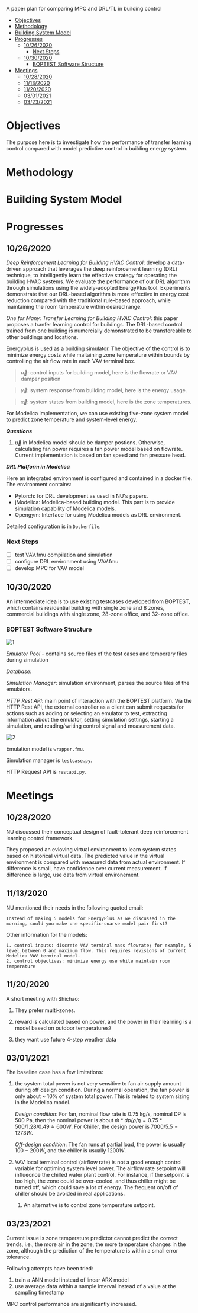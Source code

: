 
A paper plan for comparing MPC and DRL/TL in building control

- [Objectives](#objectives)
- [Methodology](#methodology)
- [Building System Model](#building-system-model)
- [Progresses](#progresses)
  - [10/26/2020](#10262020)
    - [Next Steps](#next-steps)
  - [10/30/2020](#10302020)
    - [BOPTEST Software Structure](#boptest-software-structure)
- [Meetings](#meetings)
  - [10/28/2020](#10282020)
  - [11/13/2020](#11132020)
  - [11/20/2020](#11202020)
  - [03/01/2021](#03012021)
  - [03/23/2021](#03232021)
  


# Objectives

The purpose here is to investigate how the performance of transfer learning control compared with model predictive control in building energy system.


# Methodology



# Building System Model


# Progresses
## 10/26/2020 
*Deep Reinforcement Learning for Building HVAC Control*: develop a data-driven approach that leverages the deep reinforcement learning (DRL) technique, to intelligently learn the effective strategy for operating the building HVAC systems. We evaluate the performance of our DRL algorithm through simulations using the widely-adopted EnergyPlus tool. Experiments demonstrate that our DRL-based algorithm is more effective in energy cost reduction compared with the traditional rule-based approach, while maintaining the room temperature within desired range.

*One for Many: Transfer Learning for Building HVAC Control*: this paper proposes a tranfer learning control for buildings. The DRL-based control trained from one building is numercially demonstrated to be transfereable to other buildings and locations.

Energyplus is used as a building simulator. The objective of the control is to minimize energy costs while maitaining zone temperature within bounds by controlling the air flow rate in each VAV terminal box.

> $\vec u$: control inputs for building model, here is the flowrate or VAV damper position

> $\vec y$: system response from building model, here is the energy usage.

> $\vec x$: system states from building model, here is the zone temperatures.


For Modelica implementation, we can use existing five-zone system model to predict zone temperature and system-level energy.

***Questions***
1. $\vec u$ in Modelica model should be damper postions. Otherwise, calculating fan power requires a fan power model based on flowrate. Current implementation is based on fan speed and fan pressure head.


***DRL Platform in Modelica***

Here an integrated environment is configured and contained in a docker file. The environment contains:
   - Pytorch: for DRL development as used in NU's papers.
   - jModelica: Modelica-based building model. This part is to provide simulation capability of Modelica models.
   - Opengym: Interface for using Modelica models as DRL environment.

Detailed configuration is in `Dockerfile`.

### Next Steps
- [ ] test VAV.fmu compilation and simulation
- [ ] configure DRL environment using VAV.fmu
- [ ] develop MPC for VAV model

## 10/30/2020

An intermediate idea is to use existing testcases developed from BOPTEST, which contains residential building with single zone and 8 zones, commercial buildings with single zone, 28-zone office, and 32-zone office.

### BOPTEST Software Structure
![1](resources/notes/1-boptest-structure.jpg)

*Emulator Pool* - contains source files of the test cases and temporary files during simulation

*Database*: 

*Simulation Manager*: simulation environment, parses the source files of the emulators.

*HTTP Rest API*: main point of interaction with the BOPTEST platform. Via the HTTP Rest API, the external controller as a client can submit requests for actions such as adding or selecting an emulator to test, extracting information about the emulator, setting simulation settings, starting a simulation, and reading/writing control signal and measurement data.

![2](resources/notes/2-software.jpg)

Emulation model is `wrapper.fmu`.

Simulation manager is `testcase.py`.

HTTP Request API is `restapi.py`.

# Meetings

## 10/28/2020

NU discussed their conceptual design of fault-tolerant deep reinforcement learning control framework.

They proposed an evloving virtual environment to learn system states based on historical virtual data. The predicted value in the virtual environment is compared with measured data from actual environment. If difference is small, have confidence over current measurement. If difference is large, use data from virtual environement.

## 11/13/2020

NU mentioned their needs in the following quoted email:

    Instead of making 5 models for EnergyPlus as we discussed in the morning, could you make one specific-coarse model pair first?

Other information for the models:

    1. control inputs: discrete VAV terminal mass flowrate; for example, 5 level between 0 and maximum flow. This requires revisions of current Modelica VAV terminal model.
    2. control objectives: minimize energy use while maintain room temperature


## 11/20/2020

A short meeting with Shichao:

1. They prefer multi-zones.

2. reward is calculated based on power, and the power in their learning is a model based on outdoor temperatures?

3. they want use future 4-step weather data


## 03/01/2021

The baseline case has a few limitations:

1. the system total power is not very sensitive to fan air supply amount during off design condition. During a normal operation, the fan power is only about ~ 10% of system total power. This is related to system sizing in the Modelica model. 

    *Design condition*: For fan, nominal flow rate is 0.75 kg/s, nominal DP is 500 Pa, then the nominal power is about $\dot m*dp/\rho/\eta=0.75*500/1.28/0.49 \approx 600 W$.
    For Chiller, the design power is $7000/5.5 = 1273 W$.

    *Off-design condition*: The fan runs at partial load, the power is usually $100-200 W$, and the chiller is usually $1200 W$.

2. VAV local terminal control (airflow rate) is not a good enough control variable for optiming system level power. The airflow rate setpoint will influecnce the chilled water plant control. For instance, if the setpoint is too high, the zone could be over-cooled, and thus chiller might be turned off, which could save a lot of energy. The frequent on/off of chiller should be avoided in real applications. 
   1. An alternative is to control zone temperature setpoint.

## 03/23/2021
Current issue is zone temperature predictor cannot predict the correct trends, i.e., the more air in the zone, the more temperature changes in the zone, although the prediction of the temperature is within a small error tolerance.

Following attempts have been tried:
1. train a ANN model instead of linear ARX model
2. use average data within a sample interval instead of a value at the sampling timestamp

MPC control performance are significantly increased.